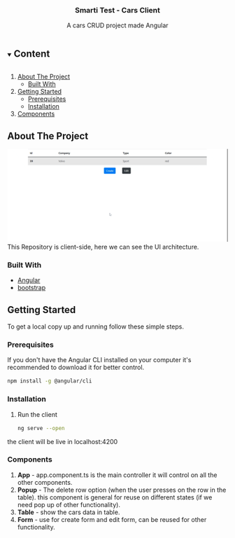 <br />
<p align="center">
  <h3 align="center">Smarti Test - Cars Client</h3>
  <p align="center">
    A cars CRUD project made Angular 
  </p>
</p>



<!-- TABLE OF CONTENTS -->
<details open="open">
  <summary><h2 style="display: inline-block">Content</h2></summary>
  <ol>
    <li>
      <a href="#about-the-project">About The Project</a>
      <ul>
        <li><a href="#built-with">Built With</a></li>
      </ul>
    </li>
    <li>
      <a href="#getting-started">Getting Started</a>
      <ul>
        <li><a href="#prerequisites">Prerequisites</a></li>
        <li><a href="#installation">Installation</a></li>
      </ul>
    </li>
    <li><a href="#Components">Components</a></li>
  </ol>
</details>



<!-- ABOUT THE PROJECT -->
## About The Project

<img src="../doc_images/recording.gif" />
This Repository is client-side, here we can see the UI architecture.

### Built With
* [Angular](https://angular.io/)
* [bootstrap](https://getbootstrap.com/)


## Getting Started
To get a local copy up and running follow these simple steps.

### Prerequisites
If you don't have the Angular CLI installed on your computer it's recommended to download it for better control.
   ```sh
   npm install -g @angular/cli
   ```

### Installation

1. Run the client
   ```sh
   ng serve --open
   ```
the client will be live in localhost:4200

<!-- USAGE EXAMPLES -->
<h3 id="Components">Components</h3>

1. <b>App</b> - app.component.ts is the main controller it will control on all the other components.
2. <b>Popup</b> - The delete row option (when the user presses on the row in the table). this component is general for reuse on different states (if we need pop up of other functionality).
3. <b>Table</b> - show the cars data in table.
4. <b>Form</b> - use for create form and edit form, can be reused for other functionality.



